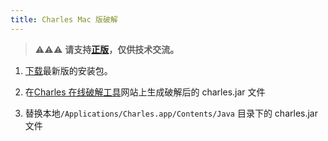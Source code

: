 ```yaml
---
title: Charles Mac 版破解
---
```


> ⚠️⚠️⚠️ **请支持[正版](https://www.charlesproxy.com)，仅供技术交流。**

1. [下载](https://www.charlesproxy.com/download/latest-release/)最新版的安装包。

2. 在[Charles 在线破解工具](https://www.zzzmode.com/mytools/charles/)网站上生成破解后的 charles.jar 文件

3. 替换本地`/Applications/Charles.app/Contents/Java` 目录下的 charles.jar 文件
